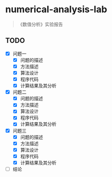 # numerical-analysis-lab

> 《数值分析》实验报告

## TODO

- [x] 问题一
    - [x] 问题的描述
    - [x] 方法描述
    - [x] 算法设计
    - [x] 程序代码
    - [x] 计算结果及其分析
- [x] 问题二
    - [x] 问题的描述
    - [x] 方法描述
    - [x] 算法设计
    - [x] 程序代码
    - [x] 计算结果及其分析
- [x] 问题三
    - [x] 问题的描述
    - [x] 方法描述
    - [x] 算法设计
    - [x] 程序代码
    - [x] 计算结果及其分析
- [ ] 结论
